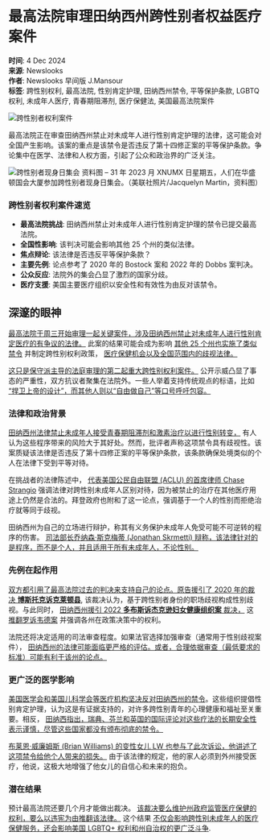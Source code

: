 # 最高法院审理田纳西州跨性别者权益医疗案件

**时间**: 4 Dec 2024  
**来源**: Newslooks  
**作者**: Newslooks 早间版 J.Mansour  
**标签**: 跨性别权利, 最高法院, 性别肯定护理, 田纳西州禁令, 平等保护条款, LGBTQ 权利, 未成年人医疗, 青春期阻滞剂, 医疗保健法, 美国最高法院案件

![跨性别者权利案件](https://www.newslooks.com/wp-content/uploads/2024/12/AP24338727155717-1024x683.jpg)

最高法院正在审查田纳西州禁止对未成年人进行性别肯定护理的法律，这可能会对全国产生影响。该案的重点是该禁令是否违反了第十四修正案的平等保护条款。争论集中在医学、法律和人权方面，引起了公众和政治界的广泛关注。

![跨性别者现身日集会](https://www.newslooks.com/wp-content/uploads/2024/12/AP24331592016346-1024x683.jpg)
资料图 – 31 年 2023 月 XNUMX 日星期五，人们在华盛顿国会大厦参加跨性别者现身日集会。（美联社照片/Jacquelyn Martin，资料图）

### 跨性别者权利案件速览

- **最高法院挑战**: 田纳西州禁止对未成年人进行性别肯定护理的禁令已提交最高法院。
- **全国性影响**: 该判决可能会影响其他 25 个州的类似法律。
- **焦点辩论**: 该法律是否违反平等保护条款？
- **主要先例**: 论点参考了 2020 年的 Bostock 案和 2022 年的 Dobbs 案判决。
- **公众反应**: 法院外的集会凸显了激烈的国家分歧。
- **医疗支援**: 美国主要医疗组织以安全性和有效性为由反对该禁令。

## 深邃的眼神

[最高法院于周三开始审理一起关键案件，涉及田纳西州禁止对未成年人进行性别肯定医疗的有争议的法律。](https://www.newslooks.com/zh-CN/minnesota-supreme-court-weighs-transgender-powerlifting-case/) 此案的结果可能会成为影响 [其他 25 个州也实施了类似禁令](https://www.newslooks.com/zh-CN/minnesota-supreme-court-weighs-transgender-powerlifting-case/) 并制定跨性别权利政策， [医疗保健机会以及全国范围内的歧视法律。](https://www.newslooks.com/zh-CN/minnesota-supreme-court-weighs-transgender-powerlifting-case/)

[这只是保守派主导的法庭审理的第二起重大跨性别权利案件。](https://www.newslooks.com/zh-CN/minnesota-supreme-court-weighs-transgender-powerlifting-case/) 公开示威凸显了事态的严重性，双方抗议者聚集在法院外。一些人举着支持传统观点的标语，比如 [“捍卫上帝的设计”，而其他人则以“自由做自己”等口号呼吁包容。](https://www.newslooks.com/zh-CN/minnesota-supreme-court-weighs-transgender-powerlifting-case/)

### 法律和政治背景

[田纳西州法律禁止未成年人接受青春期阻滞剂和激素治疗以进行性别转变，](https://www.newslooks.com/zh-CN/minnesota-supreme-court-weighs-transgender-powerlifting-case/) 有人认为这些程序带来的风险大于其好处。然而，批评者声称这项禁令具有歧视性。该案质疑该法律是否违反了第十四修正案的平等保护条款，该条款确保处境类似的个人在法律下受到平等对待。

在挑战者的法律陈述中， [代表美国公民自由联盟 (ACLU) 的首席律师 Chase Strangio](https://www.newslooks.com/zh-CN/minnesota-supreme-court-weighs-transgender-powerlifting-case/) 强调法律对跨性别未成年人区别对待，因为被禁止的治疗在其他医疗用途上仍然是合法的。拜登政府也附和了这一论点，强调基于一个人的性别而拒绝治疗就等同于歧视。

田纳西州为自己的立场进行辩护，称其有义务保护未成年人免受可能不可逆转的程序的伤害。 [司法部长乔纳森·斯克梅蒂 (Jonathan Skrmetti) 辩称，该法律针对的是程序，而不是个人，并且适用于所有未成年人，不论性别。](https://www.newslooks.com/zh-CN/minnesota-supreme-court-weighs-transgender-powerlifting-case/)

### 先例在起作用

[双方都引用了最高法院过去的判决来支持自己的论点。原告援引了 2020 年的裁决 **博斯托克诉克莱顿县**,](https://www.cnn.com/) 该裁决认为，基于跨性别者身份的职场歧视构成性别歧视。与此同时， [田纳西州援引 2022 **多布斯诉杰克逊妇女健康组织案** 裁决，](https://www.cnn.com/) 这 [推翻罗诉韦德案](https://www.washingtonpost.com/) 并强调各州在政策决策中的权利。

法院还将决定适用的司法审查程度。如果法官选择加强审查（通常用于性别歧视案件）， [田纳西州的法律可能面临更严格的评估。或者，合理依据审查（最低要求的标准）可能有利于该州的论点。](https://www.cnn.com/)

### 更广泛的医学影响

[美国医学会和美国儿科学会等医疗机构坚决反对田纳西州的禁令](https://www.cnn.com/)。这些组织提倡性别肯定护理，认为这是有证据支持的，对许多跨性别青年的心理健康和福祉至关重要。相反， [田纳西指出，瑞典、芬兰和英国的国际评论对这些疗法的长期安全性表示谨慎，尽管这些国家都没有颁布彻底的禁令。](https://www.cnn.com/)

[布莱恩·威廉姆斯 (Brian Williams) 的变性女儿 LW 也参与了此次诉讼，他讲述了这项禁令给他个人带来的损失。](https://www.washingtonpost.com/) 由于该法律的规定，他的家人必须到外州接受医疗，他说，这极大地增强了他女儿的自信心和未来的抱负。

### 潜在结果

预计最高法院还要几个月才能做出裁决。 [该裁决要么维护州政府监管医疗保健的权利，要么以违宪为由推翻该法律。](https://www.washingtonpost.com/) 这个结果 [不仅会影响跨性别未成年人的医疗保健服务，还会影响美国 LGBTQ+ 权利和州自治权的更广泛斗争](https://www.washingtonpost.com/).
<!-- tcd_original_link https://www.newslooks.com/zh-CN/supreme-court-hears-tennessee-transgender-rights-medical-case/ -->
